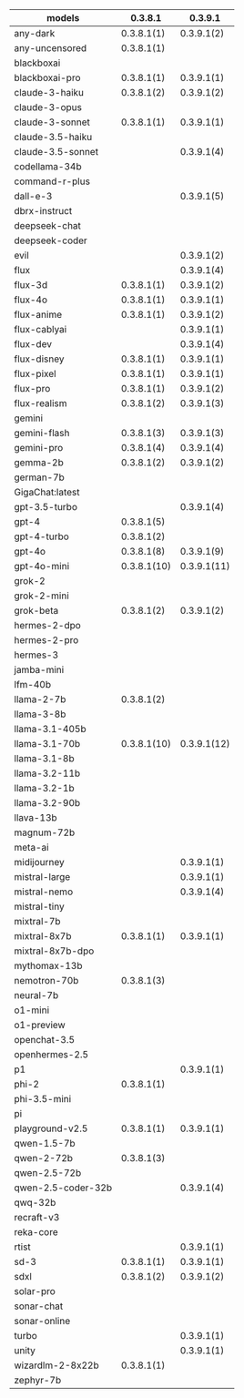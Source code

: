 |models|0.3.8.1|0.3.9.1|
|---|---|---|
|any-dark            |0.3.8.1(1)   |0.3.9.1(2)   |
|any-uncensored      |0.3.8.1(1)   |             |
|blackboxai          |             |             |
|blackboxai-pro      |0.3.8.1(1)   |0.3.9.1(1)   |
|claude-3-haiku      |0.3.8.1(2)   |0.3.9.1(2)   |
|claude-3-opus       |             |             |
|claude-3-sonnet     |0.3.8.1(1)   |0.3.9.1(1)   |
|claude-3.5-haiku    |             |             |
|claude-3.5-sonnet   |             |0.3.9.1(4)   |
|codellama-34b       |             |             |
|command-r-plus      |             |             |
|dall-e-3            |             |0.3.9.1(5)   |
|dbrx-instruct       |             |             |
|deepseek-chat       |             |             |
|deepseek-coder      |             |             |
|evil                |             |0.3.9.1(2)   |
|flux                |             |0.3.9.1(4)   |
|flux-3d             |0.3.8.1(1)   |0.3.9.1(2)   |
|flux-4o             |0.3.8.1(1)   |0.3.9.1(1)   |
|flux-anime          |0.3.8.1(1)   |0.3.9.1(2)   |
|flux-cablyai        |             |0.3.9.1(1)   |
|flux-dev            |             |0.3.9.1(4)   |
|flux-disney         |0.3.8.1(1)   |0.3.9.1(1)   |
|flux-pixel          |0.3.8.1(1)   |0.3.9.1(1)   |
|flux-pro            |0.3.8.1(1)   |0.3.9.1(2)   |
|flux-realism        |0.3.8.1(2)   |0.3.9.1(3)   |
|gemini              |             |             |
|gemini-flash        |0.3.8.1(3)   |0.3.9.1(3)   |
|gemini-pro          |0.3.8.1(4)   |0.3.9.1(4)   |
|gemma-2b            |0.3.8.1(2)   |0.3.9.1(2)   |
|german-7b           |             |             |
|GigaChat:latest     |             |             |
|gpt-3.5-turbo       |             |0.3.9.1(4)   |
|gpt-4               |0.3.8.1(5)   |             |
|gpt-4-turbo         |0.3.8.1(2)   |             |
|gpt-4o              |0.3.8.1(8)   |0.3.9.1(9)   |
|gpt-4o-mini         |0.3.8.1(10)  |0.3.9.1(11)  |
|grok-2              |             |             |
|grok-2-mini         |             |             |
|grok-beta           |0.3.8.1(2)   |0.3.9.1(2)   |
|hermes-2-dpo        |             |             |
|hermes-2-pro        |             |             |
|hermes-3            |             |             |
|jamba-mini          |             |             |
|lfm-40b             |             |             |
|llama-2-7b          |0.3.8.1(2)   |             |
|llama-3-8b          |             |             |
|llama-3.1-405b      |             |             |
|llama-3.1-70b       |0.3.8.1(10)  |0.3.9.1(12)  |
|llama-3.1-8b        |             |             |
|llama-3.2-11b       |             |             |
|llama-3.2-1b        |             |             |
|llama-3.2-90b       |             |             |
|llava-13b           |             |             |
|magnum-72b          |             |             |
|meta-ai             |             |             |
|midijourney         |             |0.3.9.1(1)   |
|mistral-large       |             |0.3.9.1(1)   |
|mistral-nemo        |             |0.3.9.1(4)   |
|mistral-tiny        |             |             |
|mixtral-7b          |             |             |
|mixtral-8x7b        |0.3.8.1(1)   |0.3.9.1(1)   |
|mixtral-8x7b-dpo    |             |             |
|mythomax-13b        |             |             |
|nemotron-70b        |0.3.8.1(3)   |             |
|neural-7b           |             |             |
|o1-mini             |             |             |
|o1-preview          |             |             |
|openchat-3.5        |             |             |
|openhermes-2.5      |             |             |
|p1                  |             |0.3.9.1(1)   |
|phi-2               |0.3.8.1(1)   |             |
|phi-3.5-mini        |             |             |
|pi                  |             |             |
|playground-v2.5     |0.3.8.1(1)   |0.3.9.1(1)   |
|qwen-1.5-7b         |             |             |
|qwen-2-72b          |0.3.8.1(3)   |             |
|qwen-2.5-72b        |             |             |
|qwen-2.5-coder-32b  |             |0.3.9.1(4)   |
|qwq-32b             |             |             |
|recraft-v3          |             |             |
|reka-core           |             |             |
|rtist               |             |0.3.9.1(1)   |
|sd-3                |0.3.8.1(1)   |0.3.9.1(1)   |
|sdxl                |0.3.8.1(2)   |0.3.9.1(2)   |
|solar-pro           |             |             |
|sonar-chat          |             |             |
|sonar-online        |             |             |
|turbo               |             |0.3.9.1(1)   |
|unity               |             |0.3.9.1(1)   |
|wizardlm-2-8x22b    |0.3.8.1(1)   |             |
|zephyr-7b           |             |             |
